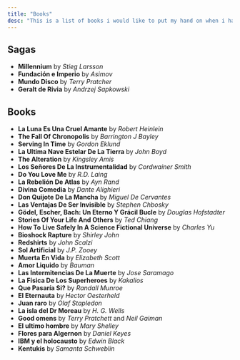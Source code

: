 ```yaml
---
title: "Books"
desc: "This is a list of books i would like to put my hand on when i have the time"
---
```

## Sagas
* **Millennium** by *Stieg Larsson*
* **Fundación e Imperio** by *Asimov*
* **Mundo Disco** by *Terry Pratcher*
* **Geralt de Rivia** by *Andrzej Sapkowski*

## Books
* **La Luna Es Una Cruel Amante** by *Robert Heinlein*
* **The Fall Of Chronopolis** by *Barrington J Bayley*
* **Serving In Time** by *Gordon Eklund*
* **La Ultima Nave Estelar De La Tierra** by *John Boyd*
* **The Alteration** by *Kingsley Amis*
* **Los Señores De La Instrumentalidad** by *Cordwainer Smith*
* **Do You Love Me** by *R.D. Laing*
* **La Rebelión De Atlas** by *Ayn Rand*
* **Divina Comedia** by *Dante Alighieri*
* **Don Quijote De La Mancha** by *Miguel De Cervantes*
* **Las Ventajas De Ser Invisible** by *Stephen Chbosky*
* **Gödel, Escher, Bach: Un Eterno Y Grácil Bucle** by *Douglas Hofstadter*
* **Stories Of Your Life And Others** by *Ted Chiang*
* **How To Live Safely In A Science Fictional Universe** by *Charles Yu*
* **Bioshock Rapture** by *Shirley John*
* **Redshirts** by *John Scalzi*
* **Sol Artificial** by *J.P. Zooey*
* **Muerta En Vida** by *Elizabeth Scott*
* **Amor Liquido** by *Bauman*
* **Las Intermitencias De La Muerte** by *Jose Saramago*
* **La Física De Los Superheroes** by *Kakalios*
* **Que Pasaría Si?** by *Randall Munroe*
* **El Eternauta** by *Hector Oesterheld*
* **Juan raro** by *Olaf Stapledon*
* **La isla del Dr Moreau** by *H. G. Wells*
* **Good omens** by *Terry Pratchett* and *Neil Gaiman*
* **El ultimo hombre** by *Mary Shelley*
* **Flores para Algernon** by *Daniel Keyes*
* **IBM y el holocausto** by *Edwin Black*
* **Kentukis** by *Samanta Schweblin*
